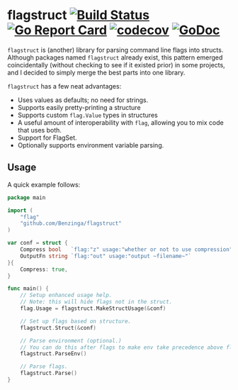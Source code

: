 # flagstruct [![Build Status](https://travis-ci.org/Benzinga/flagstruct.svg?branch=master)](https://travis-ci.org/Benzinga/flagstruct) [![Go Report Card](https://goreportcard.com/badge/github.com/Benzinga/flagstruct)](https://goreportcard.com/report/github.com/Benzinga/flagstruct) [![codecov](https://codecov.io/gh/Benzinga/flagstruct/branch/master/graph/badge.svg)](https://codecov.io/gh/Benzinga/flagstruct) [![GoDoc](https://godoc.org/github.com/Benzinga/flagstruct?status.svg)](https://godoc.org/github.com/Benzinga/flagstruct)
`flagstruct` is (another) library for parsing command line flags into structs.
Although packages named `flagstruct` already exist, this pattern emerged
coincidentally (without checking to see if it existed prior) in some projects,
and I decided to simply merge the best parts into one library.

`flagstruct` has a few neat advantages:

  - Uses values as defaults; no need for strings.
  - Supports easily pretty-printing a structure
  - Supports custom `flag.Value` types in structures
  - A useful amount of interoperability with `flag`, allowing you to mix code
    that uses both.
  - Support for FlagSet.
  - Optionally supports environment variable parsing.

## Usage
A quick example follows:

```go
package main

import (
    "flag"
    "github.com/Benzinga/flagstruct"
)

var conf = struct {
    Compress bool   `flag:"z" usage:"whether or not to use compression" env:"COMPRESS"`
    OutputFn string `flag:"out" usage:"output ~filename~"`
}{
    Compress: true,
}

func main() {
    // Setup enhanced usage help.
    // Note: this will hide flags not in the struct.
    flag.Usage = flagstruct.MakeStructUsage(&conf)

    // Set up flags based on structure.
	flagstruct.Struct(&conf)

    // Parse environment (optional.)
    // You can do this after flags to make env take precedence above flags.
	flagstruct.ParseEnv()

    // Parse flags.
	flagstruct.Parse()
}
```
